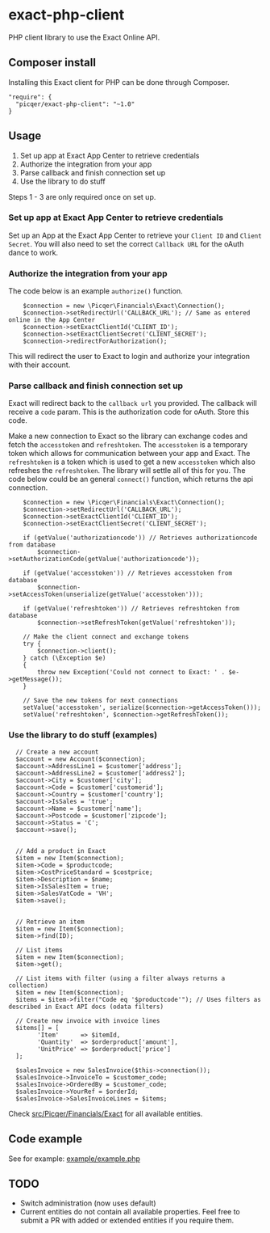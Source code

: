 # exact-php-client

PHP client library to use the Exact Online API.

## Composer install
Installing this Exact client for PHP can be done through Composer.

    "require": {
      "picqer/exact-php-client": "~1.0"
    }
    
## Usage

1. Set up app at Exact App Center to retrieve credentials
2. Authorize the integration from your app
3. Parse callback and finish connection set up
4. Use the library to do stuff

Steps 1 - 3 are only required once on set up.

### Set up app at Exact App Center to retrieve credentials

Set up an App at the Exact App Center to retrieve your `Client ID` and `Client Secret`.
You will also need to set the correct `Callback URL` for the oAuth dance to work.

### Authorize the integration from your app

The code below is an example `authorize()` function.

        $connection = new \Picqer\Financials\Exact\Connection();
        $connection->setRedirectUrl('CALLBACK_URL'); // Same as entered online in the App Center
        $connection->setExactClientId('CLIENT_ID');
        $connection->setExactClientSecret('CLIENT_SECRET');
        $connection->redirectForAuthorization();

This will redirect the user to Exact to login and authorize your integration with their account.

### Parse callback and finish connection set up
Exact will redirect back to the `callback url` you provided. The callback will receive a `code` param. 
This is the authorization code for oAuth. Store this code.

Make a new connection to Exact so the library can exchange codes and fetch the `accesstoken` and `refreshtoken`.
The `accesstoken` is a temporary token which allows for communication between your app and Exact.
The `refreshtoken` is a token which is used to get a new `accesstoken` which also refreshes the `refreshtoken`. 
The library will settle all of this for you. The code below could be an general `connect()` function, which returns
the api connection.

        $connection = new \Picqer\Financials\Exact\Connection();
        $connection->setRedirectUrl('CALLBACK_URL');
        $connection->setExactClientId('CLIENT_ID');
        $connection->setExactClientSecret('CLIENT_SECRET');

        if (getValue('authorizationcode')) // Retrieves authorizationcode from database
            $connection->setAuthorizationCode(getValue('authorizationcode'));

        if (getValue('accesstoken')) // Retrieves accesstoken from database
            $connection->setAccessToken(unserialize(getValue('accesstoken')));

        if (getValue('refreshtoken')) // Retrieves refreshtoken from database
            $connection->setRefreshToken(getValue('refreshtoken'));

        // Make the client connect and exchange tokens
        try {
            $connection->client();
        } catch (\Exception $e)
        {
            throw new Exception('Could not connect to Exact: ' . $e->getMessage());
        }

        // Save the new tokens for next connections
        setValue('accesstoken', serialize($connection->getAccessToken()));
        setValue('refreshtoken', $connection->getRefreshToken());

### Use the library to do stuff (examples)

      // Create a new account
      $account = new Account($connection);
      $account->AddressLine1 = $customer['address'];
      $account->AddressLine2 = $customer['address2'];
      $account->City = $customer['city'];
      $account->Code = $customer['customerid'];
      $account->Country = $customer['country'];
      $account->IsSales = 'true';
      $account->Name = $customer['name'];
      $account->Postcode = $customer['zipcode'];
      $account->Status = 'C';
      $account->save();


      // Add a product in Exact
      $item = new Item($connection);
      $item->Code = $productcode;
      $item->CostPriceStandard = $costprice;
      $item->Description = $name;
      $item->IsSalesItem = true;
      $item->SalesVatCode = 'VH';
      $item->save();


      // Retrieve an item
      $item = new Item($connection);
      $item->find(ID);
    
      // List items
      $item = new Item($connection);
      $item->get();
    
      // List items with filter (using a filter always returns a collection)
      $item = new Item($connection);
      $items = $item->filter("Code eq '$productcode'"); // Uses filters as described in Exact API docs (odata filters)
      
      // Create new invoice with invoice lines
      $items[] = [
            'Item'      => $itemId,
            'Quantity'  => $orderproduct['amount'],
            'UnitPrice' => $orderproduct['price']
      ];
      
      $salesInvoice = new SalesInvoice($this->connection());
      $salesInvoice->InvoiceTo = $customer_code;
      $salesInvoice->OrderedBy = $customer_code;
      $salesInvoice->YourRef = $orderId;
      $salesInvoice->SalesInvoiceLines = $items;


      
Check [src/Picqer/Financials/Exact](src/Picqer/Financials/Exact) for all available entities.

## Code example
See for example: [example/example.php](example/example.php)

## TODO
- Switch administration (now uses default)
- Current entities do not contain all available properties. Feel free to submit a PR with added or extended entities if you require them.


